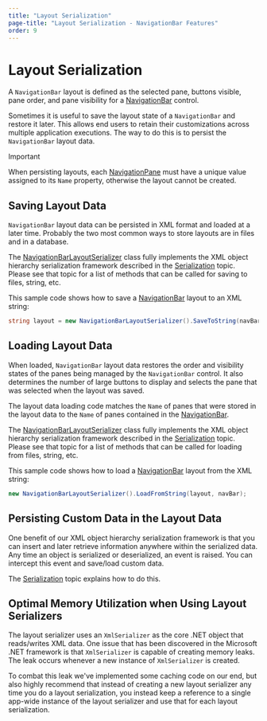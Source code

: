 ```yaml
---
title: "Layout Serialization"
page-title: "Layout Serialization - NavigationBar Features"
order: 9
---
```

# Layout Serialization

A `NavigationBar` layout is defined as the selected pane, buttons visible, pane order, and pane visibility for a [NavigationBar](xref:@ActiproUIRoot.Controls.Navigation.NavigationBar) control.

Sometimes it is useful to save the layout state of a `NavigationBar` and restore it later.  This allows end users to retain their customizations across multiple application executions.  The way to do this is to persist the `NavigationBar` layout data.

> [!IMPORTANT]
> When persisting layouts, each [NavigationPane](xref:@ActiproUIRoot.Controls.Navigation.NavigationPane) must have a unique value assigned to its `Name` property, otherwise the layout cannot be created.

## Saving Layout Data

`NavigationBar` layout data can be persisted in XML format and loaded at a later time.  Probably the two most common ways to store layouts are in files and in a database.

The [NavigationBarLayoutSerializer](xref:@ActiproUIRoot.Controls.Navigation.Serialization.NavigationBarLayoutSerializer) class fully implements the XML object hierarchy serialization framework described in the [Serialization](../../shared/windows-serialization.md) topic.  Please see that topic for a list of methods that can be called for saving to files, string, etc.

This sample code shows how to save a [NavigationBar](xref:@ActiproUIRoot.Controls.Navigation.NavigationBar) layout to an XML string:

```csharp
string layout = new NavigationBarLayoutSerializer().SaveToString(navBar);
```

## Loading Layout Data

When loaded, `NavigationBar` layout data restores the order and visibility states of the panes being managed by the `NavigationBar` control.  It also determines the number of large buttons to display and selects the pane that was selected when the layout was saved.

The layout data loading code matches the `Name` of panes that were stored in the layout data to the `Name` of panes contained in the [NavigationBar](xref:@ActiproUIRoot.Controls.Navigation.NavigationBar).

The [NavigationBarLayoutSerializer](xref:@ActiproUIRoot.Controls.Navigation.Serialization.NavigationBarLayoutSerializer) class fully implements the XML object hierarchy serialization framework described in the [Serialization](../../shared/windows-serialization.md) topic.  Please see that topic for a list of methods that can be called for loading from files, string, etc.

This sample code shows how to load a [NavigationBar](xref:@ActiproUIRoot.Controls.Navigation.NavigationBar) layout from the XML string:

```csharp
new NavigationBarLayoutSerializer().LoadFromString(layout, navBar);
```

## Persisting Custom Data in the Layout Data

One benefit of our XML object hierarchy serialization framework is that you can insert and later retrieve information anywhere within the serialized data.  Any time an object is serialized or deserialized, an event is raised.  You can intercept this event and save/load custom data.

The [Serialization](../../shared/windows-serialization.md) topic explains how to do this.

## Optimal Memory Utilization when Using Layout Serializers

The layout serializer uses an `XmlSerializer` as the core .NET object that reads/writes XML data.  One issue that has been discovered in the Microsoft .NET framework is that `XmlSerializer` is capable of creating memory leaks.  The leak occurs whenever a new instance of `XmlSerializer` is created.

To combat this leak we've implemented some caching code on our end, but also highly recommend that instead of creating a new layout serializer any time you do a layout serialization, you instead keep a reference to a single app-wide instance of the layout serializer and use that for each layout serialization.
